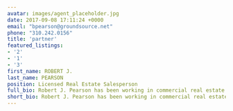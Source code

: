 ```yaml
---
avatar: images/agent_placeholder.jpg
date: 2017-09-08 17:11:24 +0000
email: "bpearson@groundsource.net"
phone: "310.242.0156"
title: 'partner'
featured_listings:
- '2'
- '1'
- '3'
first_name: ROBERT J.
last_name: PEARSON
position: Licensed Real Estate Salesperson
full_bio: Robert J. Pearson has been working in commercial real estate in Southern California for 26 years. His clients have included Blackstone/Equity Office and Cornerstone Real Estate Advisor. He was responsible for leasing the 2.2 million square foot Century Plaza Towers, the 1.1 million square foot Water Garden, as well as promoting the redevelopment of 2000 Avenue of the Stars (formerly the ABC Entertainment Center).
short_bio: Robert J. Pearson has been working in commercial real estate in Southern California for 26 years.
---
```

